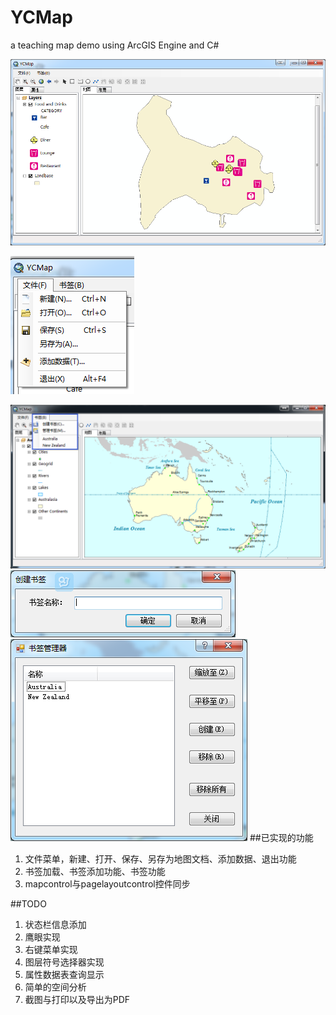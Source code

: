 # YCMap
a teaching map demo using ArcGIS Engine and C#

![YCMap全图](media/YCMap.png)

![文件菜单](media/file-menu.png)

![书签菜单](media/bookmark-menu.png)
![书签菜单](media/bookmark-menu-create.png)
![书签菜单](media/bookmark-menu-management.png)
##已实现的功能
1. 文件菜单，新建、打开、保存、另存为地图文档、添加数据、退出功能
2. 书签加载、书签添加功能、书签功能
3. mapcontrol与pagelayoutcontrol控件同步

##TODO
1. 状态栏信息添加
2. 鹰眼实现
3. 右键菜单实现
4. 图层符号选择器实现
5. 属性数据表查询显示
6. 简单的空间分析
7. 截图与打印以及导出为PDF
